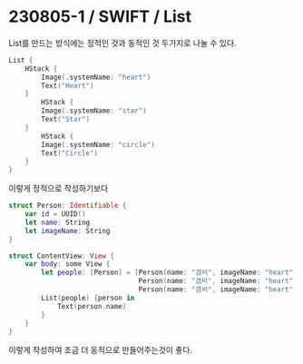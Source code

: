 # 230805-1 / SWIFT / List

List를 만드는 방식에는 정적인 것과 동적인 것 두가지로 나눌 수 있다. 

```swift
List {
    HStack {
        Image(.systemName: "heart")
        Text("Heart")
    }
        HStack {
        Image(.systemName: "star")
        Text("Star")
    }
        HStack {
        Image(.systemName: "circle")
        Text("Circle")
    }
}
```
이렇게 정적으로 작성하기보다 

```swift
struct Person: Identifiable {
    var id = UUID()
    let name: String
    let imageName: String
}

struct ContentView: View {
    var body: some View {
        let people: [Person] = [Person(name: "겸비", imageName: "heart"), 
                                Person(name: "겸비", imageName: "heart"), 
                                Person(name: "겸비", imageName: "heart"),]
        List(people) {person in 
            Text(person.name)
        }
    }
}

```
이렇게 작성하여 조금 더 동적으로 만들어주는것이 좋다. 
